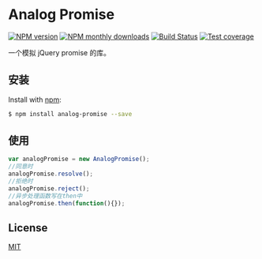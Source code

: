# Analog Promise

[![NPM version](https://img.shields.io/npm/v/analog-promise.svg?style=flat)](https://www.npmjs.com/package/analog-promise)
[![NPM monthly downloads](https://img.shields.io/npm/dm/analog-promise.svg?style=flat)](https://npmjs.org/package/analog-promise)
[![Build Status](https://api.travis-ci.org/ZQZYDMO/analog-promise.svg?branch=master)](https://travis-ci.org/jonschlinkert/analog-promise)
[![Test coverage](https://coveralls.io/repos/github/ZQZYDMO/analog-promise/badge.svg?branch=master)](https://coveralls.io/github/ZQZYDMO/analog-promise)

一个模拟 jQuery promise 的库。

## 安装

Install with [npm](https://www.npmjs.com/):

```sh
$ npm install analog-promise --save
```

## 使用
```javascript
var analogPromise = new AnalogPromise();
//同意时
analogPromise.resolve();
//拒绝时
analogPromise.reject();
//异步处理函数写在then中
analogPromise.then(function(){});
```

## License

[MIT](LICENSE)
